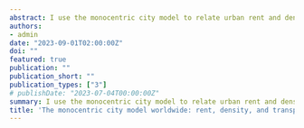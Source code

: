 ```yaml
---
abstract: I use the monocentric city model to relate urban rent and density gradients to a third gradient describing transportation costs. I estimate rent gradients for 734 cities world\-wide using internationally comparable data on Airbnb properties. The average elasticity of rent to distance from the city center is -0.06. Rent gradients are less pronounced in cities that are smaller or located in upper-middle-income countries. Density gradients are steeper than rent gradients in most cities. Combining the two types of gradients, I estimate the elasticity of transportation costs to distance from the city center to be 0.3 on average. Taken together, the two estimates imply a concave transportation cost function. While I precisely match the Duranton and Puga (2022) urban cost estimate of 0.07 for the United States, my global estimate of 0.3 suggests that the US is an outlier, with transportation costs being less sensitive to distance than elsewhere.
authors:
- admin
date: "2023-09-01T02:00:00Z"
doi: ""
featured: true
publication: ""
publication_short: ""
publication_types: ["3"]
# publishDate: "2023-07-04T00:00:00Z"
summary: I use the monocentric city model to relate urban rent and density gradients to a third gradient describing transportation costs. I estimate rent gradients for 734 cities world\-wide using internationally comparable data on Airbnb properties. The average elasticity of rent to distance from the city center is -0.06. Rent gradients are less pronounced in cities that are smaller or located in upper-middle-income countries. Density gradients are steeper than rent gradients in most cities. Combining the two types of gradients, I estimate the elasticity of transportation costs to distance from the city center to be 0.3 on average. Taken together, the two estimates imply a concave transportation cost function. While I precisely match the Duranton and Puga (2022) urban cost estimate of 0.07 for the United States, my global estimate of 0.3 suggests that the US is an outlier, with transportation costs being less sensitive to distance than elsewhere.
title: 'The monocentric city model worldwide: rent, density, and transportation cost gradients in 734 cities'
---
```


